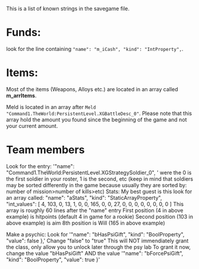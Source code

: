This is a list of known strings in the savegame file.

# Funds:
look for the line containing `"name": "m_iCash", "kind": "IntProperty",`.

# Items:
Most of the items (Weapons, Alloys etc.) are located in an array called **m_arrItems**. 

Meld is located in an array after `Meld "Command1.TheWorld:PersistentLevel.XGBattleDesc_0"`. 
Please note that this array hold the amount you found since the beginning of the game and not your current amount. 

# Team members
Look for the entry: '"name": "Command1.TheWorld:PersistentLevel.XGStrategySoldier_0", ' were the 0 is the first soldier in your roster, 1 is the second, etc (keep in mind that soldiers may be sorted differently in the game because usually they are sorted by: number of mission>number of kills>etc)
Stats: My best guest is this
look for an array called:
"name": "aStats", 
                  "kind": "StaticArrayProperty", 
                  "int_values": [ 4, 103, 0, 13, 1, 0, 0, 165, 0, 0, 27, 0, 0, 0, 0, 0, 0, 0, 0 ] 
This array is roughly 60 lines after the "name" entry
First position (4 in above example) is hitpoints (default 4 in game for a rookie)
Second position (103 in above example) is aim
8th position is Will (165 in above example)

Make a psychic:
Look for '"name": "bHasPsiGift", "kind": "BoolProperty", "value": false },'
Change "false" to "true"
This will NOT immendiately grant the class, only allow you to unlock later through the psy lab
To grant it now, change the value "bHasPsiGift" AND the value
'"name": "bForcePsiGift", "kind": "BoolProperty", "value": true }'

